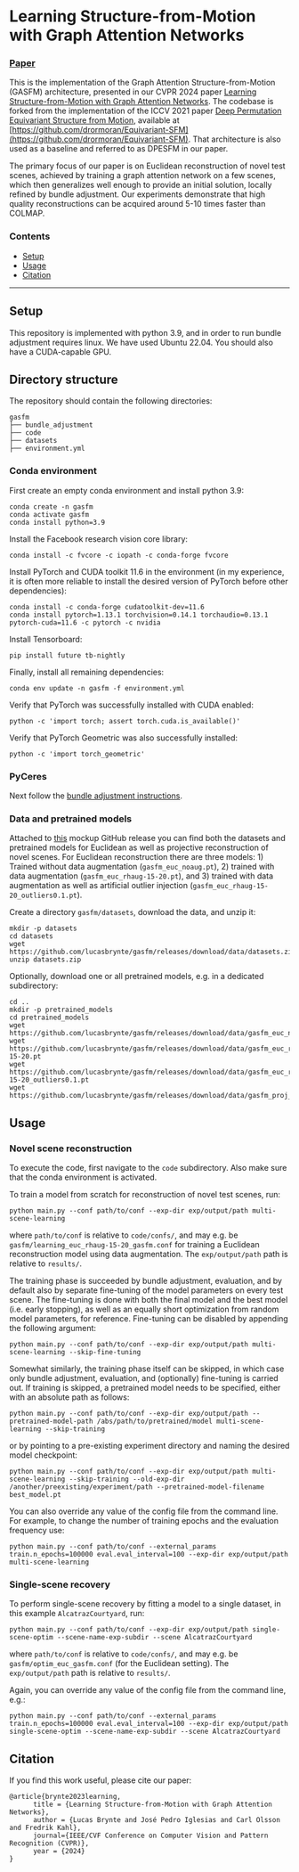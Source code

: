# Learning Structure-from-Motion with Graph Attention Networks <br>

### [Paper](https://arxiv.org/abs/2308.15984)

This is the implementation of the Graph Attention Structure-from-Motion (GASFM) architecture, presented in our CVPR 2024 paper <a href="https://arxiv.org/abs/2308.15984">Learning Structure-from-Motion with Graph Attention Networks</a>. The codebase is forked from the implementation of the ICCV 2021 paper [Deep Permutation Equivariant Structure from Motion](https://openaccess.thecvf.com/content/ICCV2021/html/Moran_Deep_Permutation_Equivariant_Structure_From_Motion_ICCV_2021_paper.html), available at  [https://github.com/drormoran/Equivariant-SFM](https://github.com/drormoran/Equivariant-SFM). That architecture is also used as a baseline and referred to as DPESFM in our paper.

The primary focus of our paper is on Euclidean reconstruction of novel test scenes, achieved by training a graph attention network on a few scenes, which then generalizes well enough to provide an initial solution, locally refined by bundle adjustment. Our experiments demonstrate that high quality reconstructions can be acquired around 5-10 times faster than COLMAP.


### Contents

- [Setup](#Setup)
- [Usage](#Usage)
- [Citation](#Citation)

---

## Setup
This repository is implemented with python 3.9, and in order to run bundle adjustment requires linux. We have used Ubuntu 22.04. You should also have a CUDA-capable GPU.

## Directory structure
The repository should contain the following directories:
```
gasfm
├── bundle_adjustment
├── code
├── datasets
├── environment.yml
```

### Conda environment
First create an empty conda environment and install python  3.9:
```
conda create -n gasfm
conda activate gasfm
conda install python=3.9
```
Install the Facebook research vision core library:
```
conda install -c fvcore -c iopath -c conda-forge fvcore
```
Install PyTorch and CUDA toolkit 11.6 in the environment (in my experience, it is often more reliable to install the desired version of PyTorch before other dependencies):
```
conda install -c conda-forge cudatoolkit-dev=11.6
conda install pytorch=1.13.1 torchvision=0.14.1 torchaudio=0.13.1 pytorch-cuda=11.6 -c pytorch -c nvidia
```
Install Tensorboard:
```
pip install future tb-nightly
```
Finally, install all remaining dependencies:
```
conda env update -n gasfm -f environment.yml
```
Verify that PyTorch was successfully installed with CUDA enabled:
```
python -c 'import torch; assert torch.cuda.is_available()'
```
Verify that PyTorch Geometric was also successfully installed:
```
python -c 'import torch_geometric'
```

### PyCeres
Next follow the <a href="bundle_adjustment/README.md">bundle adjustment instructions</a>.

### Data and pretrained models
Attached to [this](https://github.com/lucasbrynte/gasfm/releases/tag/data) mockup GitHub release you can find both the datasets and pretrained models for Euclidean as well as projective reconstruction of novel scenes. For Euclidean reconstruction there are three models: 1) Trained without data augmentation (`gasfm_euc_noaug.pt`), 2) trained with data augmentation (`gasfm_euc_rhaug-15-20.pt`), and 3) trained with data augmentation as well as artificial outlier injection (`gasfm_euc_rhaug-15-20_outliers0.1.pt`).

Create a directory `gasfm/datasets`, download the data, and unzip it:
```
mkdir -p datasets
cd datasets
wget https://github.com/lucasbrynte/gasfm/releases/download/data/datasets.zip
unzip datasets.zip
```

Optionally, download one or all pretrained models, e.g. in a dedicated subdirectory:
```
cd ..
mkdir -p pretrained_models
cd pretrained_models
wget https://github.com/lucasbrynte/gasfm/releases/download/data/gasfm_euc_noaug.pt
wget https://github.com/lucasbrynte/gasfm/releases/download/data/gasfm_euc_rhaug-15-20.pt
wget https://github.com/lucasbrynte/gasfm/releases/download/data/gasfm_euc_rhaug-15-20_outliers0.1.pt
wget https://github.com/lucasbrynte/gasfm/releases/download/data/gasfm_proj_noaug.pt
```


## Usage

### Novel scene reconstruction
To execute the code, first navigate to the `code` subdirectory. Also make sure that the conda environment is activated.

To train a model from scratch for reconstruction of novel test scenes, run:
```
python main.py --conf path/to/conf --exp-dir exp/output/path multi-scene-learning
```
where `path/to/conf` is relative to `code/confs/`, and may e.g. be `gasfm/learning_euc_rhaug-15-20_gasfm.conf` for training a Euclidean reconstruction model using data augmentation. The `exp/output/path` path is relative to `results/`.

The training phase is succeeded by bundle adjustment, evaluation, and by default also by separate fine-tuning of the model parameters on every test scene. The fine-tuning is done with both the final model and the best model (i.e. early stopping), as well as an equally short optimization from random model parameters, for reference. Fine-tuning can be disabled by appending the following argument:
```
python main.py --conf path/to/conf --exp-dir exp/output/path multi-scene-learning --skip-fine-tuning
```

Somewhat similarly, the training phase itself can be skipped, in which case only bundle adjustment, evaluation, and (optionally) fine-tuning is carried out.
If training is skipped, a pretrained model needs to be specified, either with an absolute path as follows:
```
python main.py --conf path/to/conf --exp-dir exp/output/path --pretrained-model-path /abs/path/to/pretrained/model multi-scene-learning --skip-training
```
or by pointing to a pre-existing experiment directory and naming the desired model checkpoint:
```
python main.py --conf path/to/conf --exp-dir exp/output/path multi-scene-learning --skip-training --old-exp-dir /another/preexisting/experiment/path --pretrained-model-filename best_model.pt
```

You can also override any value of the config file from the command line. For example, to change the number of training epochs and the evaluation frequency use:
```
python main.py --conf path/to/conf --external_params train.n_epochs=100000 eval.eval_interval=100 --exp-dir exp/output/path multi-scene-learning
```


### Single-scene recovery
To perform single-scene recovery by fitting a model to a single dataset, in this example `AlcatrazCourtyard`, run:
```
python main.py --conf path/to/conf --exp-dir exp/output/path single-scene-optim --scene-name-exp-subdir --scene AlcatrazCourtyard
```
where `path/to/conf` is relative to `code/confs/`, and may e.g. be `gasfm/optim_euc_gasfm.conf` (for the Euclidean setting). The `exp/output/path` path is relative to `results/`.

Again, you can override any value of the config file from the command line, e.g.:
```
python main.py --conf path/to/conf --external_params train.n_epochs=100000 eval.eval_interval=100 --exp-dir exp/output/path single-scene-optim --scene-name-exp-subdir --scene AlcatrazCourtyard
```


## Citation
If you find this work useful, please cite our paper:
```
@article{brynte2023learning,
      title = {Learning Structure-from-Motion with Graph Attention Networks}, 
      author = {Lucas Brynte and José Pedro Iglesias and Carl Olsson and Fredrik Kahl},
      journal={IEEE/CVF Conference on Computer Vision and Pattern Recognition (CVPR)},
      year = {2024}
}
```

